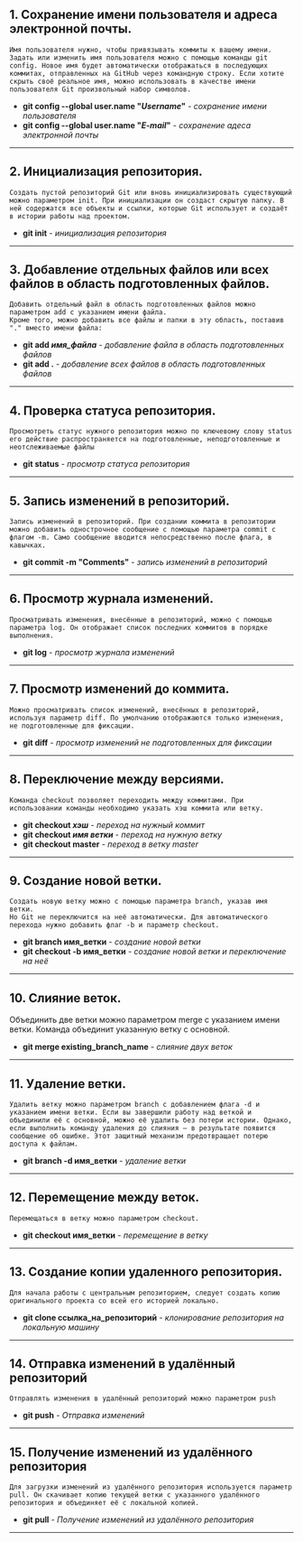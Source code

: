 

## 1. Сохранение имени пользователя и адреса электронной почты.  

    Имя пользователя нужно, чтобы привязывать коммиты к вашему имени. Задать или изменить имя пользователя можно с помощью команды git config. Новое имя будет автоматически отображаться в последующих коммитах, отправленных на GitHub через командную строку. Если хотите скрыть своё реальное имя, можно использовать в качестве имени пользователя Git произвольный набор символов.

* **git config --global user.name "*Username*"** - *сохранение имени пользователя*
* **git config --global user.name "*E-mail*"** - *сохранение адеса электронной почты*
____

## 2. Инициализация репозитория.
    Создать пустой репозиторий Git или вновь инициализировать существующий можно параметром init. При инициализации он создаст скрытую папку. В ней содержатся все объекты и ссылки, которые Git использует и создаёт в истории работы над проектом.

* **git init** - *инициализация репозитория*

____

## 3. Добавление отдельных файлов или всех файлов в область подготовленных файлов.
    Добавить отдельный файл в область подготовленных файлов можно параметром add с указанием имени файла.
    Кроме того, можно добавить все файлы и папки в эту область, поставив "." вместо имени файла:

* **git add *имя_файла*** - *добавление файла в область подготовленных файлов*
* **git add .** - *добавление всех файлов в область подготовленных файлов* 

____

## 4. Проверка статуса репозитория.
    Просмотреть статус нужного репозитория можно по ключевому слову status его действие распространяется на подготовленные, неподготовленные и неотслеживаемые файлы

* **git status** - *просмотр статуса репозитория*
____

## 5. Запись изменений в репозиторий.
    Запись изменений в репозиторий. При создании коммита в репозитории можно добавить однострочное сообщение с помощью параметра commit с флагом -m. Само сообщение вводится непосредственно после флага, в кавычках.
* **git commit -m "Comments"** - *запись изменений в репозиторий*
____

## 6. Просмотр журнала изменений.
    Просматривать изменения, внесённые в репозиторий, можно с помощью параметра log. Он отображает список последних коммитов в порядке выполнения.
* **git log** - *просмотр журнала изменений*
____

## 7. Просмотр изменений до коммита.
    Можно просматривать список изменений, внесённых в репозиторий, используя параметр diff. По умолчанию отображаются только изменения, не подготовленные для фиксации.
* **git diff** - *просмотр изменений не подготовленных для фиксации*
____
## 8. Переключение между версиями. 
    Команда checkout позволяет переходить между коммитами. При использовании команды необходимо указать хэш коммита или ветку.
* **git checkout _хэш_** - *переход на нужный коммит*
* **git checkout _имя ветки_** - *переход на нужную ветку*
* **git checkout master** - *переход в ветку master*
_____

## 9. Создание новой ветки.
    Cоздать новую ветку можно с помощью параметра branch, указав имя ветки.
    Но Git не переключится на неё автоматически. Для автоматического перехода нужно добавить флаг -b и параметр checkout.
* **git branch имя_ветки** - *создание новой ветки*
* **git checkout -b имя_ветки** - *создание новой ветки и переключение на неё*

_____

## 10. Слияние веток.
   Объединить две ветки можно параметром merge с указанием имени ветки. Команда объединит указанную ветку с основной.
* **git merge existing_branch_name** - *слияние двух веток*

_____

## 11. Удаление ветки.
    Удалить ветку можно параметром branch с добавлением флага -d и указанием имени ветки. Если вы завершили работу над веткой и объединили её с основной, можно её удалить без потери истории. Однако, если выполнить команду удаления до слияния — в результате появится сообщение об ошибке. Этот защитный механизм предотвращает потерю доступа к файлам.
* **git branch -d имя_ветки** - *удаление ветки*

____

## 12. Перемещение между веток.
    Перемещаться в ветку можно параметром checkout. 
* **git checkout имя_ветки** - *перемещение в ветку*

_____

## 13. Cоздание копии удаленного репозитория.
    Для начала работы с центральным репозиторием, следует создать копию оригинального проекта со всей его историей локально.
* **git clone ссылка_на_репозиторий** - *клонирование репозитория на локальную машину*

______

## 14. Отправка изменений в удалённый репозиторий
    Отправлять изменения в удалённый репозиторий можно параметром push
* **git push** - *Отправка изменений*

_____

## 15. Получение изменений из удалённого репозитория
    Для загрузки изменений из удалённого репозитория используется параметр pull. Он скачивает копию текущей ветки с указанного удалённого репозитория и объединяет её с локальной копией.
* **git pull** - *Получение изменений из удалённого репозитория*

_____
